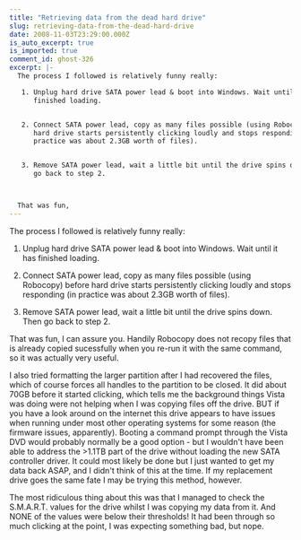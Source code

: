 ```yaml
---
title: "Retrieving data from the dead hard drive"
slug: retrieving-data-from-the-dead-hard-drive
date: 2008-11-03T23:29:00.000Z
is_auto_excerpt: true
is_imported: true
comment_id: ghost-326
excerpt: |-
  The process I followed is relatively funny really:

   1. Unplug hard drive SATA power lead & boot into Windows. Wait until it has
      finished loading.


   2. Connect SATA power lead, copy as many files possible (using Robocopy) before
      hard drive starts persistently clicking loudly and stops responding (in
      practice was about 2.3GB worth of files).


   3. Remove SATA power lead, wait a little bit until the drive spins down. Then
      go back to step 2.



  That was fun,
---
```


The process I followed is relatively funny really:

1. Unplug hard drive SATA power lead & boot into Windows. Wait until it has
   finished loading.

2. Connect SATA power lead, copy as many files possible (using Robocopy) before
   hard drive starts persistently clicking loudly and stops responding (in
   practice was about 2.3GB worth of files).

3. Remove SATA power lead, wait a little bit until the drive spins down. Then go
   back to step 2.

That was fun, I can assure you. Handily Robocopy does not recopy files that is
already copied sucessfully when you re-run it with the same command, so it was
actually very useful.

I also tried formatting the larger partition after I had recovered the files,
which of course forces all handles to the partition to be closed. It did about
70GB before it started clicking, which tells me the background things Vista was
doing were not helping when I was copying files off the drive. BUT if you have a
look around on the internet this drive appears to have issues when running under
most other operating systems for some reason (the firmware issues, apparently).
Booting a command prompt through the Vista DVD would probably normally be a good
option - but I wouldn't have been able to address the >1.1TB part of the drive
without loading the new SATA controller driver. It could most likely be done but
I just wanted to get my data back ASAP, and I didn't think of this at the time.
If my replacement drive goes the same fate I may be trying this method, however.

The most ridiculous thing about this was that I managed to check the S.M.A.R.T.
values for the drive whilst I was copying my data from it. And NONE of the
values were below their thresholds! It had been through so much clicking at the
point, I was expecting something bad, but nope.
